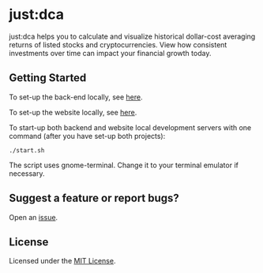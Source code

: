 # just:dca

just:dca helps you to calculate and visualize historical dollar-cost averaging returns of listed stocks and cryptocurrencies. View how consistent investments over time can impact your financial growth today.

## Getting Started

To set-up the back-end locally, see [here](https://github.com/junnjiee16/just-dca/blob/main/backend/README.md).

To set-up the website locally, see [here](https://github.com/junnjiee16/just-dca/blob/main/website/README.md).

To start-up both backend and website local development servers with one command (after you have set-up both projects):

```
./start.sh
```

The script uses gnome-terminal. Change it to your terminal emulator if necessary.

## Suggest a feature or report bugs?

Open an [issue](https://github.com/junnjiee16/just-dca/issues).

## License

Licensed under the [MIT License](https://github.com/junnjiee16/just-dca).
